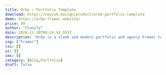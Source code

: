 ```yaml
---
title: Orbe — Portfolio Template
download: https://nayzak.design/product/orbe-portfolio-template
demo: https://orbe.framer.website/
price: 49
author: "Clonify"
date: 2024-11-30T08:24:52.557Z
description: "Orbe is a sleek and modern portfolio and agency Framer template built for creative freelancers, design studios, and agencies to help them showcase their work in the best possible way. With its minimal design and smooth animations, your potential clients will be impressed."
ssg: ["Framer"]
css: []
ui: []
cms: []
category: [Blog,Portfolio]
draft: false
---
```

